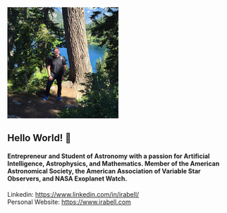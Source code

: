 <img src="https://github.com/IraLeeBell/IraLeeBell/blob/main/irabell.jpg" width=50% height=50%>

## Hello World! 👋

#### Entrepreneur and Student of Astronomy with a passion for Artificial Intelligence, Astrophysics, and Mathematics. Member of the American Astronomical Society, the American Association of Variable Star Observers, and NASA Exoplanet Watch. 

Linkedin: https://www.linkedin.com/in/irabell/
<br />
Personal Website: https://www.irabell.com
